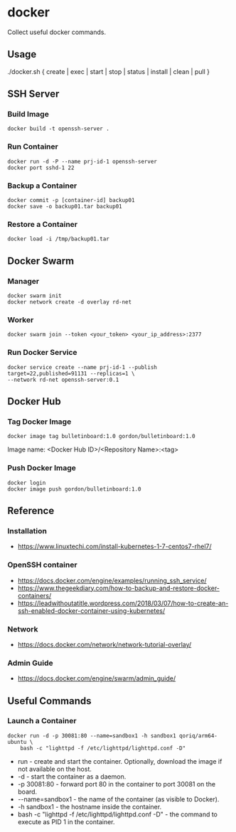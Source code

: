 # docker
Collect useful docker commands.

## Usage
./docker.sh { create | exec | start | stop | status | install | clean | pull }

## SSH Server

### Build Image
```
docker build -t openssh-server .
```

### Run Container
```
docker run -d -P --name prj-id-1 openssh-server
docker port sshd-1 22
```
### Backup a Container
```
docker commit -p [container-id] backup01
docker save -o backup01.tar backup01
```

### Restore a Container
```
docker load -i /tmp/backup01.tar
```

## Docker Swarm

### Manager
```
docker swarm init
docker network create -d overlay rd-net
```

### Worker
```
docker swarm join --token <your_token> <your_ip_address>:2377
```

### Run Docker Service
```
docker service create --name prj-id-1 --publish target=22,published=91131 --replicas=1 \
--network rd-net openssh-server:0.1
```

## Docker Hub

### Tag Docker Image
```
docker image tag bulletinboard:1.0 gordon/bulletinboard:1.0
```
Image name: \<Docker Hub ID\>/\<Repository Name\>:\<tag\>

### Push Docker Image
```
docker login
docker image push gordon/bulletinboard:1.0
```

## Reference
### Installation
- https://www.linuxtechi.com/install-kubernetes-1-7-centos7-rhel7/

### OpenSSH container
- https://docs.docker.com/engine/examples/running_ssh_service/
- https://www.thegeekdiary.com/how-to-backup-and-restore-docker-containers/
- https://leadwithoutatitle.wordpress.com/2018/03/07/how-to-create-an-ssh-enabled-docker-container-using-kubernetes/

### Network
- https://docs.docker.com/network/network-tutorial-overlay/

### Admin Guide
- https://docs.docker.com/engine/swarm/admin_guide/

## Useful Commands
### Launch a Container
```
docker run -d -p 30081:80 --name=sandbox1 -h sandbox1 qoriq/arm64-ubuntu \
    bash -c "lighttpd -f /etc/lighttpd/lighttpd.conf -D"
```
- run - create and start the container. Optionally, download the image if not available on the host.
- -d - start the container as a daemon.
- -p 30081:80 - forward port 80 in the container to port 30081 on the board.
- --name=sandbox1 - the name of the container (as visible to Docker).
- -h sandbox1 - the hostname inside the container.
- bash -c "lighttpd -f /etc/lighttpd/lighttpd.conf -D" - the command to execute as PID 1 in the container.

